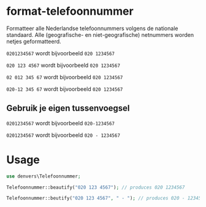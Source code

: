 format-telefoonnummer
===

Formatteer alle Nederlandse telefoonnummers volgens de nationale standaard. Alle (geografische- en niet-geografische) netnummers worden netjes geformatteerd.

```0201234567``` wordt bijvoorbeeld ```020 1234567```

```020 123 4567``` wordt bijvoorbeeld ```020 1234567```

```02 012 345 67``` wordt bijvoorbeeld ```020 1234567```

```020-12 345 67``` wordt bijvoorbeeld ```020 1234567```

## Gebruik je eigen tussenvoegsel

```0201234567``` wordt bijvoorbeeld ```020-1234567```

```0201234567``` wordt bijvoorbeeld ```020 - 1234567```

# Usage
```php
use denvers\Telefoonnummer;

Telefoonnummer::beautify("020 123 4567"); // produces 020 1234567

Telefoonnummer::beutify("020 123 4567", " - "); // produces 020 - 1234567
```